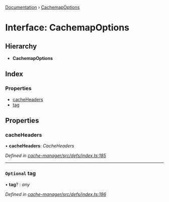 [Documentation](../README.md) › [CachemapOptions](cachemapoptions.md)

# Interface: CachemapOptions

## Hierarchy

* **CachemapOptions**

## Index

### Properties

* [cacheHeaders](cachemapoptions.md#cacheheaders)
* [tag](cachemapoptions.md#optional-tag)

## Properties

###  cacheHeaders

• **cacheHeaders**: *CacheHeaders*

*Defined in [cache-manager/src/defs/index.ts:185](https://github.com/badbatch/graphql-box/blob/7c0d2fe/packages/cache-manager/src/defs/index.ts#L185)*

___

### `Optional` tag

• **tag**? : *any*

*Defined in [cache-manager/src/defs/index.ts:186](https://github.com/badbatch/graphql-box/blob/7c0d2fe/packages/cache-manager/src/defs/index.ts#L186)*
